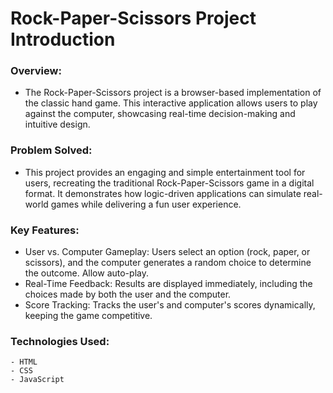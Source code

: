 # Rock-Paper-Scissors Project Introduction



### Overview:
  - The Rock-Paper-Scissors project is a browser-based implementation of the classic hand game. This interactive application allows users to play against the computer, showcasing real-time decision-making and intuitive design.



### Problem Solved:
  - This project provides an engaging and simple entertainment tool for users, recreating the traditional Rock-Paper-Scissors game in a digital format. It demonstrates how logic-driven applications can simulate real-world games while delivering a fun user experience.



### Key Features:
  - User vs. Computer Gameplay: Users select an option (rock, paper, or scissors), and the computer generates a random choice to determine the outcome. Allow auto-play.
  - Real-Time Feedback: Results are displayed immediately, including the choices made by both the user and the computer.
  - Score Tracking: Tracks the user's and computer's scores dynamically, keeping the game competitive.



### Technologies Used:
    - HTML
    - CSS 
    - JavaScript
